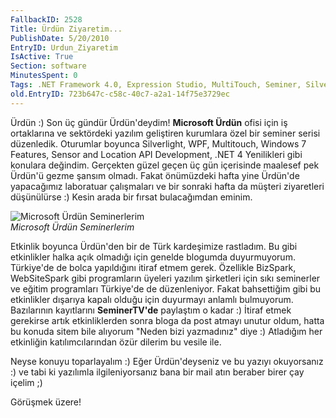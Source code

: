 ```yaml
---
FallbackID: 2528
Title: Ürdün Ziyaretim...
PublishDate: 5/20/2010
EntryID: Urdun_Ziyaretim
IsActive: True
Section: software
MinutesSpent: 0
Tags: .NET Framework 4.0, Expression Studio, MultiTouch, Seminer, Silverlight 4, Visual Studio 2010, Windows 7, Windows Phone 7, WPF, Windows Phone
old.EntryID: 723b647c-c58c-40c7-a2a1-14f75e3729ec
---
```

Ürdün :) Son üç gündür Ürdün'deydim! **Microsoft Ürdün** ofisi için iş
ortaklarına ve sektördeki yazılım geliştiren kurumlara özel bir seminer
serisi düzenledik. Oturumlar boyunca Silverlight, WPF, Multitouch,
Windows 7 Features, Sensor and Location API Development, .NET 4
Yenilikleri gibi konulara değindim. Gerçekten güzel geçen üç gün
içerisinde maalesef pek Ürdün'ü gezme şansım olmadı. Fakat önümüzdeki
hafta yine Ürdün'de yapacağımız laboratuar çalışmaları ve bir sonraki
hafta da müşteri ziyaretleri düşünülürse :) Kesin arada bir fırsat
bulacağımdan eminim.

![Microsoft Ürdün
Seminerlerim](http://cdn.daron.yondem.com/assets/2528/20052010_1.jpg)\
*Microsoft Ürdün Seminerlerim*

Etkinlik boyunca Ürdün'den bir de Türk kardeşimize rastladım. Bu gibi
etkinlikler halka açık olmadığı için genelde blogumda duyurmuyorum.
Türkiye'de de bolca yapıldığını itiraf etmem gerek. Özellikle BizSpark,
WebSiteSpark gibi programların üyeleri yazılım şirketleri için sıkı
seminerler ve eğitim programları Türkiye'de de düzenleniyor. Fakat
bahsettiğim gibi bu etkinlikler dışarıya kapalı olduğu için duyurmayı
anlamlı bulmuyorum. Bazılarının kayıtlarını **SeminerTV'de** paylaştım o
kadar :) İtiraf etmek gerekirse artık etkinliklerden sonra bloga da post
atmayı unutur oldum, hatta bu konuda sitem bile alıyorum "Neden bizi
yazmadınız" diye :) Atladığım her etkinliğin katılımcılarından özür
dilerim bu vesile ile.

Neyse konuyu toparlayalım :) Eğer Ürdün'deyseniz ve bu yazıyı
okuyorsanız :) ve tabi ki yazılımla ilgileniyorsanız bana bir mail atın
beraber birer çay içelim ;)

Görüşmek üzere!


